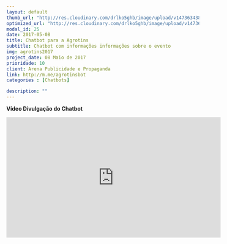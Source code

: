```yaml
---
layout: default
thumb_url: "http://res.cloudinary.com/drlko5ghb/image/upload/v1473634385/pajjpjmwkiardu1wt2mb.png"
optimized_url: "http://res.cloudinary.com/drlko5ghb/image/upload/v1473634388/dd8qlmowvtnf1iihtuif.png"
modal_id: 25
date: 2017-05-08
title: Chatbot para a Agrotins
subtitle: Chatbot com informações informações sobre o evento
img: agrotins2017
project_date: 08 Maio de 2017
prioridade: 10
client: Arena Publicidade e Propaganda
link: http://m.me/agrotinsbot
categories : [Chatbots]

description: ""
---
```

<b>Vídeo Divulgação do Chatbot</b>
<iframe width="560" height="315" src="https://www.youtube.com/embed/JwbDwAjNnso" frameborder="0" allowfullscreen></iframe>